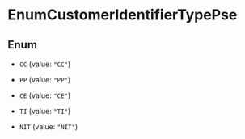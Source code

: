 

# EnumCustomerIdentifierTypePse

## Enum


* `CC` (value: `"CC"`)

* `PP` (value: `"PP"`)

* `CE` (value: `"CE"`)

* `TI` (value: `"TI"`)

* `NIT` (value: `"NIT"`)




